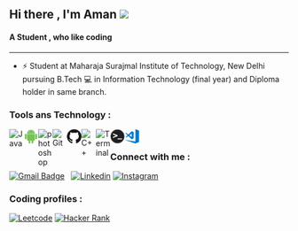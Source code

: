 ## Hi there , I'm Aman <img src="https://github.com/TheDudeThatCode/TheDudeThatCode/blob/master/Assets/Hi.gif" width="29px">
#### A Student , who like coding 
--- 
- ⚡ Student at Maharaja Surajmal Institute of Technology, New Delhi pursuing B.Tech 💻 in Information Technology (final year) and Diploma holder in same branch.

### Tools ans Technology :
<img align="left" alt="Java" width="26px" src="https://img.icons8.com/color/48/000000/java-coffee-cup-logo.png" />

<img align="left" alt="Android" width="26px" src="https://raw.githubusercontent.com/github/explore/80688e429a7d4ef2fca1e82350fe8e3517d3494d/topics/android/android.png" />

<img align="left" alt="photoshop" width="26px" src="https://upload.wikimedia.org/wikipedia/commons/thumb/a/af/Adobe_Photoshop_CC_icon.svg/99px-Adobe_Photoshop_CC_icon.svg.png" />

<img align="left" alt="Git" width="26px" src="https://img.icons8.com/color/48/000000/git.png" />

<img align="left" alt="GitHub" width="26px" src="https://raw.githubusercontent.com/github/explore/78df643247d429f6cc873026c0622819ad797942/topics/github/github.png" />

<img align="left" alt="C++" width="26px" src="https://upload.wikimedia.org/wikipedia/commons/thumb/1/18/ISO_C%2B%2B_Logo.svg/225px-ISO_C%2B%2B_Logo.svg.png" />

<img align="left" alt="Terminal" width="26px" src="https://img.icons8.com/ios-filled/50/000000/linux.png" />

<img align="left" alt="Terminal" width="26px" src="https://raw.githubusercontent.com/github/explore/80688e429a7d4ef2fca1e82350fe8e3517d3494d/topics/terminal/terminal.png" />

<img align="left" alt="Visual Studio Code" width="26px" src="https://raw.githubusercontent.com/github/explore/80688e429a7d4ef2fca1e82350fe8e3517d3494d/topics/visual-studio-code/visual-studio-code.png" />
<br />

### Connect with me :
[![Gmail Badge](https://img.shields.io/badge/-amanking8938@gmail.com-c14438?style=flat-square&logo=Gmail&logoColor=white&link=mailto:amanking8938@gmail.com)](mailto:amanking8938@gmail.com)
&nbsp;
[![Linkedin](https://img.shields.io/badge/linkedin%20-%230077B5.svg?&style=for-the-badge&logo=linkedin&logoColor=white)](https://www.linkedin.com/in/aman-kumar-308428130/)
[![Instagram](https://img.shields.io/badge/Instagram-E4405F?style=for-the-badge&logo=instagram&logoColor=white)](https://www.instagram.com/amankumar7017/)


### Coding profiles :
[![Leetcode](https://img.shields.io/badge/-LeetCode-FFA116?style=for-the-badge&logo=LeetCode&logoColor=black)](https://leetcode.com/amanking8938/)
[![Hacker Rank](https://img.shields.io/badge/-Hackerrank-2EC866?style=for-the-badge&logo=HackerRank&logoColor=white)](https://www.hackerrank.com/Aman_kumar8938?hr_r=1)

